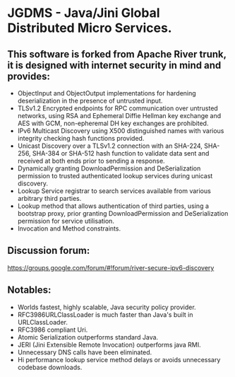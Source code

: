 # JGDMS - Java/Jini Global Distributed Micro Services.
## This software is forked from Apache River trunk, it is designed with internet security in mind and provides:
* ObjectInput and ObjectOutput implementations for hardening deserialization in the presence of untrusted input.
* TLSv1.2 Encrypted endpoints for RPC communication over untrusted networks, using RSA and Ephemeral Diffie Hellman key exchange and AES with GCM, non-epheremal DH key exchanges are prohibited.
* IPv6 Multicast Discovery using X500 distinguished names with various integrity checking hash functions provided.
* Unicast Discovery over a TLSv1.2 connection with an SHA-224, SHA-256, SHA-384 or SHA-512 hash function to validate data sent and received at both ends prior to sending a response.
* Dynamically granting DownloadPermission and DeSerialization permission to trusted authenticated lookup services during unicast discovery.
* Lookup Service registrar to search services available from various arbitrary third parties.
* Lookup method that allows authentication of third parties, using a bootstrap proxy, prior granting DownloadPermission and DeSerialization permission for service utilisation.
* Invocation and Method constraints.

## Discussion forum:
https://groups.google.com/forum/#!forum/river-secure-ipv6-discovery

## Notables:
* Worlds fastest, highly scalable, Java security policy provider.
* RFC3986URLClassLoader is much faster than Java's built in URLClassLoader.
* RFC3986 compliant Uri.
* Atomic Serialization outperforms standard Java.
* JERI (Jini Extensible Remote Invocation) outperforms java RMI.
* Unnecessary DNS calls have been eliminated.
* Hi performance lookup service method delays or avoids unnecessary codebase downloads.
